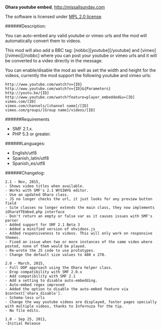**Ohara youtube embed**, http://missallsunday.com


The software is licensed under [MPL 2.0 license](https://www.mozilla.org/MPL/).


######Description:

You can auto-embed any valid youtube or vimeo urls and the mod will automatically convert them to videos.

This mod will also add a BBC tag:  [nobbc][youtube][/youtube] and [vimeo][/vimeo][/nobbc]  where you can post your youtube or vimeo urls and it will be converted to a video directly in the message.

You can enable/disable the mod as well as set the width and height for the videos, currently the mod support the following youtube and vimeo urls:

```
http://www.youtube.com/watch?v={ID}
http://www.youtube.com/watch?v={ID}&{Parameters}
http://youtu.be/{ID}
http://www.youtube.com/watch?feature=player_embedded&v=[ID]
vimeo.com/[ID]
vimeo.com/channels/[channel name]/[ID]
vimeo.com/groups/[Group name]/videos/[ID]
```

######Requirements

- SMF 2.1.x.
- PHP 5.3 or greater.


######Languages:

- English/utf8
- Spanish_latin/utf8
- Spanish_es/utf8


######Changelog:

```
2.1 - Nov, 2015,
- Shows video titles when available.
- Works with SMF's 2.1 WYSIWYG editor.
- Use an updated Ohara class.
- JS no longer checks the url, it just looks for any preview button field
- Site classes no longer extends the main class, they now implements iOharaYTEmbed.php interface
- Don't return an empty or false var as it causes issues with SMF's parser
- Added support for SMF 2.1 Beta 3
- Added a minified version of ohvideos.js
- Added responsiveness to videos. This will only work on responsive themes.
- Fixed an issue when two or more instances of the same video where posted, none of them would be played. 
- Re-wrote the JS code to use prototypes.
- Change the default size values to 480 x 270.

2.0 - March, 2015,
- Full OOP approach using the Ohara helper class.
- Drop compatibility with SMF 2.0.x
- Add compatibility with SMF 2.1
- Add a setting to disable auto-embedding.
- Auto-embed regex improved
- Added the option to disable the auto-embed feature via $context['ohara_disable'].
- Schema-less urls
- Change the way youtube videos are displayed, faster pages specially with multiple videos, thanks to Infernuza for the tip.
- No file edits.

1.0 - Sep 25, 2011,
-Initial Release
```

